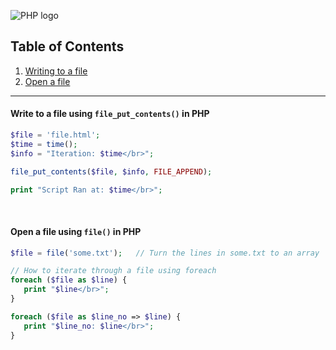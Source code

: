 ![PHP logo](http://php.net/images/logos/new-php-logo.png)

## Table of Contents
1. [Writing to a file](https://github.com/ZeroSword-X/programming/tree/master/php/basic#weird-php-code)
1. [Open a file]()

---

#### Write to a file using `file_put_contents()` in PHP

```php
$file = 'file.html';
$time = time();
$info = "Iteration: $time</br>";

file_put_contents($file, $info, FILE_APPEND);

print "Script Ran at: $time</br>";
```

<br>

#### Open a file using `file()` in PHP

```php
$file = file('some.txt');   // Turn the lines in some.txt to an array

// How to iterate through a file using foreach
foreach ($file as $line) {
   print "$line</br>";
}

foreach ($file as $line_no => $line) {
   print "$line_no: $line</br>";
}
```
